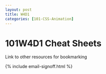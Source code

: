 ```yaml
---
layout: post
title: W4D1
categories: [101-CSS-Animation]
---
```


# 101W4D1 Cheat Sheets

Link to other resources for bookmarking

{% include email-signoff.html %}
